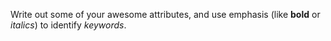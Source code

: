 Write out some of your awesome attributes, and use emphasis (like **bold** or *italics*) to identify _keywords_. 
